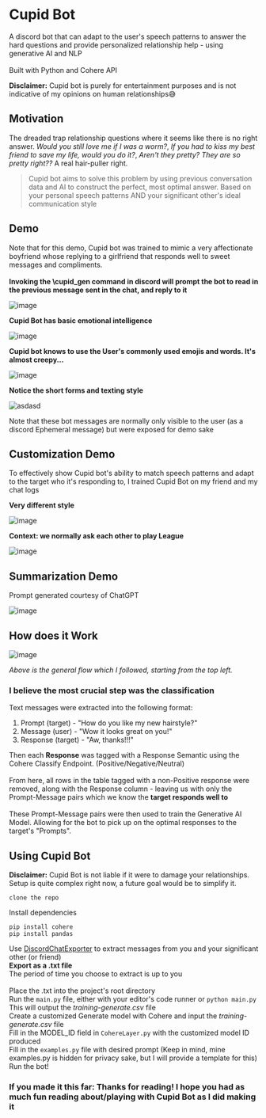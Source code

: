 # Cupid Bot
A discord bot that can adapt to the user's speech patterns to answer the hard questions and provide personalized relationship help - using generative AI and NLP\
\
Built with Python and Cohere API

**Disclaimer:** Cupid bot is purely for entertainment purposes and is not indicative of my opinions on human relationships😅 
## Motivation
The dreaded trap relationship questions where it seems like there is no right answer. *Would you still love me if I was a worm?*, *If you had to kiss my best friend to save my life, would you do it?*, *Aren't they pretty? They are so pretty right??* A real hair-puller right.
> Cupid bot aims to solve this problem by using previous conversation data and AI to construct the perfect, most optimal answer. Based on your personal speech patterns AND your significant other's ideal communication style

## Demo
Note that for this demo, Cupid bot was trained to mimic a very affectionate boyfriend whose replying to a girlfriend that responds well to sweet messages and compliments.\
\
**Invoking the \cupid_gen command in discord will prompt the bot to read in the previous message sent in the chat, and reply to it**

![image](https://github.com/derronli/cupid-bot/assets/104483680/1a0279ec-28e4-4e1c-bfa4-10144d501d09)

**Cupid Bot has basic emotional intelligence**  

![image](https://github.com/derronli/cupid-bot/assets/104483680/70dd753c-d821-4842-94c3-2c1ab29b6eba)

**Cupid bot knows to use the User's commonly used emojis and words. It's almost creepy...**

![image](https://github.com/derronli/cupid-bot/assets/104483680/73510af4-e871-4679-a573-c653a33d15cb)


**Notice the short forms and texting style**

![asdasd](https://github.com/derronli/cupid-bot/assets/104483680/c4c13ab5-1da2-49bc-b1f3-03e6e0edc31f)

Note that these bot messages are normally only visible to the user (as a discord Ephemeral message) but were exposed for demo sake

## Customization Demo
To effectively show Cupid bot's ability to match speech patterns and adapt to the target who it's responding to, I trained Cupid Bot on my friend and my chat logs

**Very different style**

![image](https://github.com/derronli/cupid-bot/assets/104483680/ef031264-7c36-4bcc-bb78-fcbb2124a9c2)

**Context: we normally ask each other to play League**

![image](https://github.com/derronli/cupid-bot/assets/104483680/27e6bb8d-485f-4955-86fd-495b9042778e)

## Summarization Demo
Prompt generated courtesy of ChatGPT

![image](https://github.com/derronli/cupid-bot/assets/104483680/11975ca4-c577-4739-996d-51129e3d8a87)

## How does it Work

![image](https://github.com/derronli/cupid-bot/assets/104483680/fdb07a27-94af-4c20-832e-4f80fbdb89d0)

*Above is the general flow which I followed, starting from the top left.*
### I believe the most crucial step was the classification
Text messages were extracted into the following format:
1. Prompt (target) - "How do you like my new hairstyle?"
2. Message (user) - "Wow it looks great on you!"
3. Response (target) - "Aw, thanks!!!"

Then each **Response** was tagged with a Response Semantic using the Cohere Classify Endpoint. (Positive/Negative/Neutral)\
\
From here, all rows in the table tagged with a non-Positive response were removed, along with the Response column - leaving us with only the Prompt-Message pairs which we know the **target responds well to**\
\
These Prompt-Message pairs were then used to train the Generative AI Model. Allowing for the bot to pick up on the optimal responses to the target's "Prompts".

## Using Cupid Bot
**Disclaimer:** Cupid Bot is not liable if it were to damage your relationships.\
Setup is quite complex right now, a future goal would be to simplify it.

`clone the repo`

Install dependencies
```
pip install cohere
pip install pandas
```

Use [DiscordChatExporter](https://github.com/Tyrrrz/DiscordChatExporter) to extract messages from you and your significant other (or friend)\
**Export as a .txt file**\
The period of time you choose to extract is up to you\
\
Place the .txt into the project's root directory\
Run the `main.py` file, either with your editor's code runner or `python main.py`\
This will output the *training-generate.csv* file\
Create a customized Generate model with Cohere and input the *training-generate.csv* file\
Fill in the MODEL_ID field in `CohereLayer.py` with the customized model ID produced\
Fill in the `examples.py` file with desired prompt (Keep in mind, mine examples.py is hidden for privacy sake, but I will provide a template for this)\
Run the bot!

### If you made it this far: Thanks for reading! I hope you had as much fun reading about/playing with Cupid Bot as I did making it
